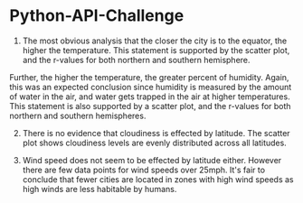 # Python-API-Challenge

1) The most obvious analysis that the closer the city is to the equator, the higher the temperature. This statement is supported by the scatter plot, and the r-values for both northern and southern hemisphere.


Further, the higher the temperature, the greater percent of humidity. Again, this was an expected conclusion since humidity is measured by the amount of water in the air, and water gets trapped in the air at higher temperatures. This statement is also supported by a scatter plot, and the r-values for both northern and southern hemispheres. 

2) There is no evidence that cloudiness is effected by latitude. The scatter plot shows cloudiness levels are evenly distributed across all latitudes.

3) Wind speed does not seem to be effected by latitude either. However there are few data points for wind speeds over 25mph. It's fair to conclude that fewer cities are located in zones with high wind speeds as high winds are less habitable by humans.